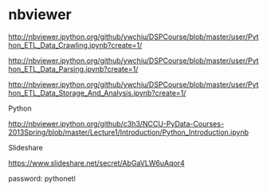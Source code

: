 

nbviewer
===================================================
http://nbviewer.ipython.org/github/ywchiu/DSPCourse/blob/master/user/Python_ETL_Data_Crawling.ipynb?create=1/

http://nbviewer.ipython.org/github/ywchiu/DSPCourse/blob/master/user/Python_ETL_Data_Parsing.ipynb?create=1/

http://nbviewer.ipython.org/github/ywchiu/DSPCourse/blob/master/user/Python_ETL_Data_Storage_And_Analysis.ipynb?create=1/


Python

http://nbviewer.ipython.org/github/c3h3/NCCU-PyData-Courses-2013Spring/blob/master/Lecture1/Introduction/Python_Introduction.ipynb


Slideshare 

https://www.slideshare.net/secret/AbGaVLW6uAqor4

password: pythonetl